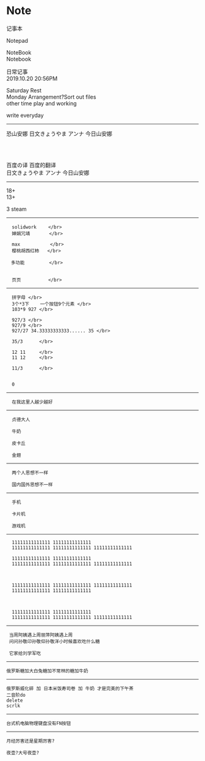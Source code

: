 # Note
记事本

Notepad                                                               </br>

NoteBook                                                              </br>
Notebook                                                              </br>


日常记事                                                              </br>
2019.10.20 20:56PM                                                   </br>


Saturday Rest </br>
Monday Arrangement?Sort out files  </br>
other time play and working </br>


write everyday




----------

恐山安娜 日文きょうやま アンナ 今日山安娜 </br>

</br>
</br>

百度の译 百度的翻译     </br>
日文きょうやま アンナ 今日山安娜  </br>

----------



18+  </br>
13+  </br>

3 steam </br>

----------

      solidwork　　 </br>
      婵娟冗靖       </br>
      
      max           </br>
      樱桃胡西红柿   </br>
      
    　多功能         </br>
      
      
      页页          </br>

----------

      拼字母 </br>
      3个*3下    一个按钮9个元素 </br>
      103*9 927 </br>
      
      927/3 </br>
      927/9 </br>
      927/27 34.33333333333...... 35 </br>
      
      35/3      </br>
      
      12 11     </br>
      11 12     </br>
      
      11/3      </br>
      
      
      0
      
      
----------

      在我这里人越少越好

----------

      贞德大人
      
      牛奶
      
      皮卡丘
      
      金翅
      
      
      
----------

      两个人思想不一样
      
      国内国外思想不一样

----------
      
      手机
      
      卡片机
      
      游戏机

----------

      11111111111111 11111111111111
      11111111111111 11111111111111 11111111111111
      
      11111111111111 11111111111111
      11111111111111 11111111111111 11111111111111
      
      
      
      11111111111111 11111111111111 11111111111111
      11111111111111 11111111111111
      
      
      
      11111111111111 11111111111111
      11111111111111 11111111111111 11111111111111
      
      
      
----------
      
     当周阿姨遇上周丽萍阿姨遇上周
     问问孙敬卬孙敬仰孙敬洋小时候喜欢吃什么糖
      
     它家给刘学军吃 
      
      
      
----------

    俄罗斯糖加大白兔糖加不常林的糖加牛奶
     

----------

    俄罗斯威化碎 加 日本米饭寿司卷 加 牛奶 才是完美的下午茶
    二音阶do 
    delete 
    scrlk

----------

    台式机电脑物理键盘没有FN按钮
   
----------

    月经厉害还是星期厉害?
    
    夜壶?大号夜壶?
   
